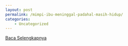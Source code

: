 ```yaml
---
layout: post
permalink: /mimpi-ibu-meninggal-padahal-masih-hidup/
categories:
    - Uncategorized
---
```


[Baca Selengkapnya](/03)